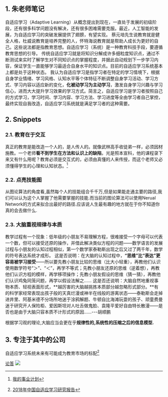 ## 1. 朱老师笔记
自适应学习（Adaptive Learning）从概念提出到现在，一直处于发展的初级阶段，还有很多科学问题没有解决，还有很多困难需要克服。最近，人工智能的发展，为自适应学习的突破发展提供了翅膀，有望实现。
蔡元培先生说教育就是健全人格，杜威说教育是培养完整的人，怀特海说教育就是帮助人成长为更好的自己。这些说法都是指教育思想。自适应学习（系统）是一种教育科技手段，要遵循教育思想的引导。
传统自适应学习就是将知识分解成许多细粒度知识点，通过不断测试来实时了解学生对不同知识点的掌握程度，并据此自动规划下一步学习内容，保证学生一直能够学习最适合自身水平的知识点。目前的自适应学习系统基本上都是处于这种状态。
我认为自适应学习是指学习者在特定的学习情境下，根据自身学业情绪、学习风格、认知水平等个体特征不断调整自身学习活动、学习方式、学习内容以适应新的变化，**化被动学习为主动学习**，激发自身学习兴趣与学习信心，进而大大提升学习效果的学习方式。简言之，自适应学习是学习者按照自己的方式学习，学习时间、学习内容、学习方法、学习进度等全由学习者自己掌控，最终实现自我改造，自适应学习系统就是满足学习者的这种需要。
## 2. Snippets
### 2.1. 教育在于交互
真正的教育是能改造一个人的，是人传人的。就像武林高手收徒弟一样，必须因材施教。一个老师**看不到学生在方法和认识上的缺陷**，光是照本宣科，他的课程录下来又有什么用呢？教育必须是交互式的，必须由真懂的人来传授，而这个老师又必须懂得学生的心理和认知状态。[^我的事业计划]
### 2.2. 点亮技能图
从图论算法的角度看,虽然每个人的技能组合千千万,但是如果能走通主要的路径,我们可以认为这个人掌握了他需要掌握的技能.而当前的图论算法可以使用Nerual Network的方式来拟合出最好的路径.应该说人生最有趣的地方就在于你不知道你真的会去做什么.
### 2.3. 大脑重视规律与本质
教学过程有一个现象：低年级的小朋友不易理解方程，很难接受一个字母可以代表一个数，但可以接受还原的操作，并借此解决类似方程的问题——数学语言的发展过程与小朋友的认知过程相似，第一个数学家泰勒斯出现之后又过了两千年，数学的符号表达系统才成形。 这是否说明：在大脑的认知过程中，**“思维”比“表达”更容易被学习接受**——所以要先教小朋友比较的思维（比大小轻重），再教他们认识使用数学符号“＞”、“＜”，再学不等式；先教小朋友还原的思维（逆着想），再教他们认识方程的模样，再学移项操作；先教小朋友假设的思维（猜一猜），再教他们认识鸡兔同笼问题，再学以假设法解之…… 这是否还说明：大脑自然地重视事物本质、轻视表面形式，**越厉害的大脑越挑拣本质部分越忽略形式部分。**有的科学家经常表现出孩子般的天真烂漫或神半在线般的游离状态——泰勒斯会走掉进井里、阿基米德不分场所地迷于涂鸦解题、牛顿自比海滩玩耍的孩子、顽童费曼迷于研究开人保险柜、爱因斯坦对人吐舌做鬼脸、袁隆平爱好自由特长散漫——是否也是由于大脑只容本质不计形式的原因……---胡顺鹏

根据学习观的理论,大脑应当会更在乎**规律性的,系统性的压缩之后的信息模型.**
## 3. 专注于其中的公司
自适应学习系统未来有可能成为教育市场的标配[^映魅咨询]
[^映魅咨询]: [2018年中国自适应学习研究报告](https://www.jiemodui.com/N/100981)

[论答](https://www.geekpark.net/news/232390)
![](https://cdn.jiemodui.com/img/Public/Uploads/item/20181008/1538980606911828.jpg)
[^我的事业计划]: [我的事业计划](http://www.yinwang.org/blog-cn/2020/01/16/plan)